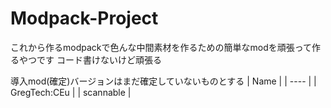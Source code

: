 # Modpack-Project
これから作るmodpackで色んな中間素材を作るための簡単なmodを頑張って作るやつです
コード書けないけど頑張る

導入mod(確定)バージョンはまだ確定していないものとする
| Name |
| ---- |
| GregTech:CEu |
| scannable |

